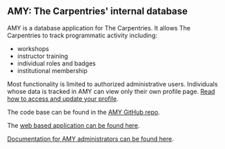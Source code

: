 ## AMY: The Carpentries' internal database

AMY is a database application for The Carpentries.  It allows The Carpentries to track programmatic activity including:

* workshops
* instructor training
* individual roles and badges
* institutional membership

Most functionality is limited to authorized administrative users.  Individuals whose data is tracked in AMY can view only their own profile page. [Read how to access and update your profile](https://docs.carpentries.org/topic_folders/for_instructors/current_instructors.html#accessing-and-updating-your-instructor-profile).

The code base can be found in the [AMY GitHub repo](https://github.com/carpentries/amy).  

The [web based application can be found here](https://amy.carpentries.org/).

[Documentation for AMY administrators can be found here](https://carpentries.github.io/amy/). 
